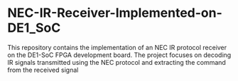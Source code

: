 # NEC-IR-Receiver-Implemented-on-DE1_SoC
This repository contains the implementation of an NEC IR protocol receiver on the DE1-SoC FPGA development board. The project focuses on decoding IR signals transmitted using the NEC protocol and extracting the command from the received signal
